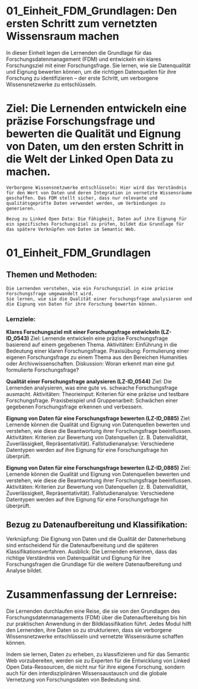 
<!--

author: Mathias Zinnen und Canan Hastik  
email:    
version:  v1
language: DE

icon:     https://raw.githubusercontent.com/chastik/Beratung_Dateityp_Bild/refs/heads/main/SODa-Logo_full.svg
link:     https://raw.githubusercontent.com/chastik/Beratung/refs/heads/main/soda.css

comment:  WissKi SODA OERs

-->

# 01_Einheit_FDM_Grundlagen: Den ersten Schritt zum vernetzten Wissensraum machen

In dieser Einheit legen die Lernenden die Grundlage für das Forschungsdatenmanagement (FDM) und entwickeln ein klares Forschungsziel mit einer Forschungsfrage. Sie lernen, wie sie Datenqualität und Eignung bewerten können, um die richtigen Datenquellen für ihre Forschung zu identifizieren – der erste Schritt, um verborgene Wissensnetzwerke zu entschlüsseln.

# Ziel: Die Lernenden entwickeln eine präzise Forschungsfrage und bewerten die Qualität und Eignung von Daten, um den ersten Schritt in die Welt der Linked Open Data zu machen.

    Verborgene Wissensnetzwerke entschlüsseln: Hier wird das Verständnis für den Wert von Daten und deren Integration in vernetzte Wissensräume geschaffen. Das FDM stellt sicher, dass nur relevante und qualitätsgeprüfte Daten verwendet werden, um Verbindungen zu generieren.

    Bezug zu Linked Open Data: Die Fähigkeit, Daten auf ihre Eignung für ein spezifisches Forschungsziel zu prüfen, bildet die Grundlage für das spätere Verknüpfen von Daten im Semantic Web.

# 01_Einheit_FDM_Grundlagen

## Themen und Methoden:

    Die Lernenden verstehen, wie ein Forschungsziel in eine präzise Forschungsfrage umgewandelt wird.
    Sie lernen, wie sie die Qualität einer Forschungsfrage analysieren und die Eignung von Daten für ihre Forschung bewerten können.

### Lernziele:

__Klares Forschungsziel mit einer Forschungsfrage entwickeln (LZ-ID_0543)__
        Ziel: Lernende entwickeln eine präzise Forschungsfrage basierend auf einem gegebenen Thema.
        Aktivitäten:
            Einführung in die Bedeutung einer klaren Forschungsfrage.
            Praxisübung: Formulierung einer eigenen Forschungsfrage zu einem Thema aus den Bereichen Humanities oder Archivwissenschaften.
            Diskussion: Woran erkennt man eine gut formulierte Forschungsfrage?

__Qualität einer Forschungsfrage analysieren (LZ-ID_0544)__
        Ziel: Die Lernenden analysieren, was eine gute vs. schwache Forschungsfrage ausmacht.
        Aktivitäten:
            Theorieinput: Kriterien für eine präzise und testbare Forschungsfrage.
            Praxisbeispiel und Gruppenarbeit: Schwächen einer gegebenen Forschungsfrage erkennen und verbessern.

__Eignung von Daten für eine Forschungsfrage bewerten (LZ-ID_0885)__
        Ziel: Lernende können die Qualität und Eignung von Datenquellen bewerten und verstehen, wie diese die Beantwortung ihrer Forschungsfrage beeinflussen.
        Aktivitäten:
            Kriterien zur Bewertung von Datenquellen (z. B. Datenvalidität, Zuverlässigkeit, Repräsentativität).
            Fallstudienanalyse: Verschiedene Datentypen werden auf ihre Eignung für eine Forschungsfrage hin überprüft.

 __Eignung von Daten für eine Forschungsfrage bewerten (LZ-ID_0885)__
        Ziel: Lernende können die Qualität und Eignung von Datenquellen bewerten und verstehen, wie diese die Beantwortung ihrer Forschungsfrage beeinflussen.
        Aktivitäten:
            Kriterien zur Bewertung von Datenquellen (z. B. Datenvalidität, Zuverlässigkeit, Repräsentativität).
            Fallstudienanalyse: Verschiedene Datentypen werden auf ihre Eignung für eine Forschungsfrage hin überprüft.


## Bezug zu Datenaufbereitung und Klassifikation:

Verknüpfung: Die Eignung von Daten und die Qualität der Datenerhebung sind entscheidend für die Datenaufbereitung und die späteren Klassifikationsverfahren.
Ausblick: Die Lernenden erkennen, dass das richtige Verständnis von Datenqualität und Eignung für ihre Forschungsfragen die Grundlage für die weitere Datenaufbereitung und Analyse bildet.



# Zusammenfassung der Lernreise:

Die Lernenden durchlaufen eine Reise, die sie von den Grundlagen des Forschungsdatenmanagements (FDM) über die Datenaufbereitung bis hin zur praktischen Anwendung in der Bildklassifikation führt. Jedes Modul hilft den Lernenden, ihre Daten so zu strukturieren, dass sie verborgene Wissensnetzwerke entschlüsseln und vernetzte Wissensräume schaffen können.

Indem sie lernen, Daten zu erheben, zu klassifizieren und für das Semantic Web vorzubereiten, werden sie zu Experten für die Entwicklung von Linked Open Data-Ressourcen, die nicht nur für ihre eigene Forschung, sondern auch für den interdisziplinären Wissensaustausch und die globale Vernetzung von Forschungsdaten von Bedeutung sind.
